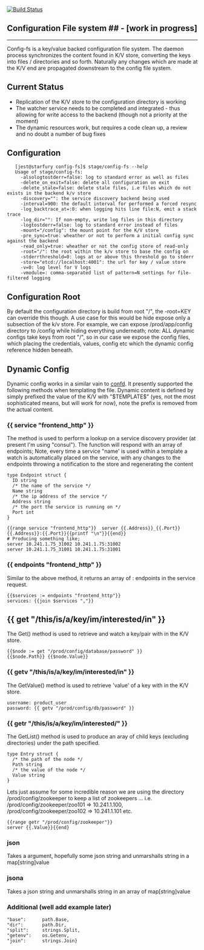 [![Build Status](https://drone.io/github.com/gambol99/config-fs/status.png)](https://drone.io/github.com/gambol99/config-fs/latest)

## Configuration File system ## - [work in progress]
------

Config-fs is a key/value backed configuration file system. The daemon process synchronizes the content found in K/V store, converting the keys into files / directories and so forth. Naturally any changes which are made at the K/V end are propagated downstream to the config file system.

Current Status
------

 - Replication of the K/V store to the configuration directory is working
 - The watcher service needs to be completed and integrated - thus allowing for write access to the backend (though not a priority at the moment)
 - The dynamic resources work, but requires a code clean up, a review and no doubt a number of bug fixes

Configuration
------

       [jest@starfury config-fs]$ stage/config-fs --help
       Usage of stage/config-fs:
         -alsologtostderr=false: log to standard error as well as files
         -delete_on_exit=false: delete all configuration on exit
         -delete_stale=false: delete stale files, i.e files which do not exists in the backend k/v store
         -discovery="": the service discovery backend being used
         -interval=900: the default interval for performed a forced resync
         -log_backtrace_at=:0: when logging hits line file:N, emit a stack trace
         -log_dir="": If non-empty, write log files in this directory
         -logtostderr=false: log to standard error instead of files
         -mount="/config": the mount point for the K/V store
         -pre_sync=true: wheather or not to perform a initial config sync against the backend
         -read_only=true: wheather or not the config store of read-only
         -root="/": the root within the k/v store to base the config on
         -stderrthreshold=0: logs at or above this threshold go to stderr
         -store="etcd://localhost:4001": the url for key / value store
         -v=0: log level for V logs
         -vmodule=: comma-separated list of pattern=N settings for file-filtered logging

Configuration Root
-----

By default the configuration directory is build from root "/", the -root=KEY can override this though. A use case for this would be hide expose only a subsection of the k/v store. For example, we can expose /prod/app/config directory to /config while hiding everything underneath; note: ALL dynamic configs take keys from root "/", so in our case we expose the config files, which placing the credentials, values, config etc which the dynamic config reference hidden beneath.


## Dynamic Config ##

Dynamic config works in a similar vain to [confd](https://github.com/kelseyhightower/confd). It presently supported the following methods when templating the file. Dynamic content is defined by simply prefixed the value of the K/V with "\$TEMPLATE$" (yes, not the most sophisticated means, but will work for now), note the prefix is removed from the actual content.

### {{ service "frontend_http" }}

The method is used to perform a lookup on a service discovery provider (at present I'm using "consul"). The function will respond with an array of endpoints; Note, every time a service "name' is used within a template a watch is automatically placed on the service, with any changes to the endpoints throwing a notification to the store and regenerating the content

    type Endpoint struct {
      ID string
      /* the name of the service */
      Name string
      /* the ip address of the service */
      Address string
      /* the port the service is running on */
      Port int
    }

    {{range service "frontend_http"}}  server {{.Address}}_{{.Port}} {{.Address}}:{{.Port}}{{printf "\n"}}{{end}}
    # Producing something like;
    server 10.241.1.75_31002 10.241.1.75:31002
    server 10.241.1.75_31001 10.241.1.75:31001

### {{ endpoints "frontend_http" }}

Similar to the above method, it returns an array of <IPADDRESS>:<PORT> endpoints in the service request.

	{{$services := endpoints "frontend_http"}}
	services: {{join $services ","}}

## {{ get "/this/is/a/key/im/interested/in" }}

The Get() method is used to retrieve and watch a key/pair with in the K/V store.

    {{$node := get "/prod/config/database/password" }}
    {{$node.Path}} {{$node.Value}}

### {{ getv "/this/is/a/key/im/interested/in" }}

The GetValue() method is used to retrieve 'value' of a key with in the K/V store.

    username: product_user
    password: {{ getv "/prod/config/db/password" }}

### {{ getr "/this/is/a/key/im/interested/" }}

The GetList() method is used to produce an aray of child keys (excluding directories) under the path specified.

    type Entry struct {
      /* the path of the node */
      Path string
      /* the value of the node */
      Value string
    }

Lets just assume for some incredible reason we are using the directory /prod/config/zookeeper to keep a list of zookeepers ... i.e. /prod/config/zookeeper/zoo101 => 10.241.1.100, /prod/config/zookeeper/zoo102 => 10.241.1.101 etc.

    {{range getr "/prod/config/zookeeper"}}
    server {{.Value}}{{end}

### json

Takes a argument, hopefully some json string and unmarshalls string in a map[string]value

### jsona

Takes a json string and unmarshalls string in an array of map[string]value

### Additional (well add example later)

    "base":      path.Base,
    "dir":       path.Dir,
    "split":     strings.Split,
    "getenv":    os.Getenv,
    "join":      strings.Join}
